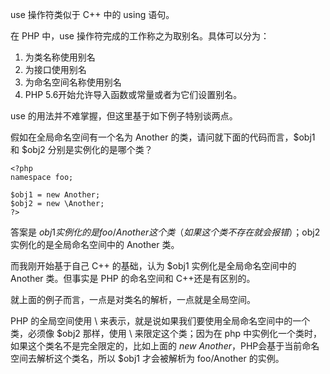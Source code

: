 use 操作符类似于 C++ 中的 using 语句。

在 PHP 中，use 操作符完成的工作称之为取别名。具体可以分为：

1. 为类名称使用别名
2. 为接口使用别名
3. 为命名空间名称使用别名
4. PHP 5.6开始允许导入函数或常量或者为它们设置别名。

use 的用法并不难掌握，但这里基于如下例子特别谈两点。

假如在全局命名空间有一个名为 Another 的类，请问就下面的代码而言，$obj1 和 $obj2 分别是实例化的是哪个类？

    <?php
    namespace foo;

    $obj1 = new Another;
    $obj2 = new \Another;
    ?>

答案是  $obj1 实例化的是 foo/Another 这个类（如果这个类不存在就会报错）；$obj2 实例化的是全局命名空间中的 Another 类。

而我刚开始基于自己 C++ 的基础，认为 $obj1 实例化是全局命名空间中的 Another 类。但事实是 PHP 的命名空间和 C++还是有区别的。

就上面的例子而言，一点是对类名的解析，一点就是全局空间。

PHP 的全局空间使用 \ 来表示，就是说如果我们要使用全局命名空间中的一个类，必须像 $obj2 那样，使用 \ 来限定这个类；因为在 php 中实例化一个类时，如果这个类名不是完全限定的，比如上面的 *new Another*，PHP会基于当前命名空间去解析这个类名，所以 $obj1 才会被解析为 foo/Another 的实例。


[1]: http://php.net/manual/zh/language.namespaces.importing.php "使用命名空间：别名/导入"